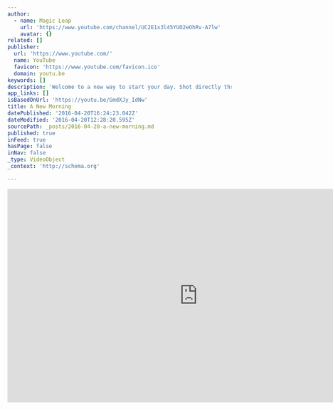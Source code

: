 ```yaml
---
author:
  - name: Magic Leap
    url: 'https://www.youtube.com/channel/UC2E1x3l45YUO2eOhRv-A7lw'
    avatar: {}
related: []
publisher:
  url: 'https://www.youtube.com/'
  name: YouTube
  favicon: 'https://www.youtube.com/favicon.ico'
  domain: youtu.be
keywords: []
description: 'Welcome to a new way to start your day. Shot directly through Magic Leap technology on April 8, 2016 without use of special effects or compositing.'
app_links: []
isBasedOnUrl: 'https://youtu.be/GmdXJy_IdNw'
title: A New Morning
datePublished: '2016-04-20T16:24:23.042Z'
dateModified: '2016-04-20T12:28:20.595Z'
sourcePath: _posts/2016-04-20-a-new-morning.md
published: true
inFeed: true
hasPage: false
inNav: false
_type: VideoObject
_context: 'http://schema.org'

---
```

<iframe src="https://cdn.embedly.com/widgets/media.html?src=https%3A%2F%2Fwww.youtube.com%2Fembed%2FGmdXJy_IdNw%3Ffeature%3Doembed&amp;url=https%3A%2F%2Fwww.youtube.com%2Fwatch%3Fv%3DGmdXJy_IdNw%26feature%3Dyoutu.be&amp;image=https%3A%2F%2Fi.ytimg.com%2Fvi%2FGmdXJy_IdNw%2Fhqdefault.jpg&amp;key=b7d04c9b404c499eba89ee7072e1c4f7&amp;type=text%2Fhtml&amp;schema=youtube" width="854" height="480" scrolling="no" frameborder="0" allowfullscreen="" style=""></iframe>